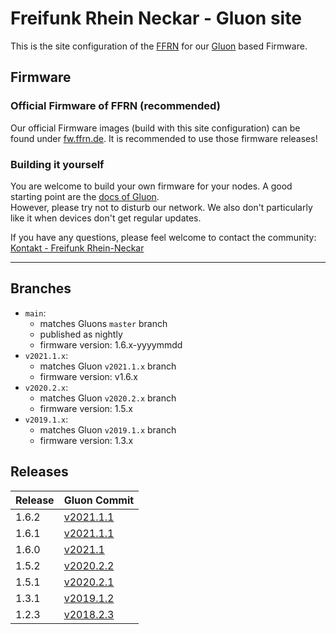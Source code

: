 # Freifunk Rhein Neckar - Gluon site

This is the site configuration of the [FFRN](https://www.freifunk-rhein-neckar.de/) for our [Gluon](https://github.com/freifunk-gluon/gluon) based Firmware.

## Firmware

### Official Firmware of FFRN (recommended)
Our official Firmware images (build with this site configuration) can be found under [fw.ffrn.de](https://fw.ffrn.de). It is recommended to use those firmware releases!


### Building it yourself
You are welcome to build your own firmware for your nodes. A good starting point are the [docs of Gluon](https://gluon.readthedocs.io/en/latest/user/getting_started.html#building-the-images).  
However, please try not to disturb our network. We also don't particularly like it when devices don't get regular updates.

If you have any questions, please feel welcome to contact the community: [Kontakt - Freifunk Rhein-Neckar](https://www.freifunk-rhein-neckar.de/kontakt/)

---

## Branches

* `main`:
    * matches Gluons `master` branch
    * published as nightly
    * firmware version: 1.6.x-yyyymmdd
* `v2021.1.x`:
    * matches Gluon `v2021.1.x` branch
    * firmware version: v1.6.x
* `v2020.2.x`:
    * matches Gluon `v2020.2.x` branch
    * firmware version: 1.5.x
* `v2019.1.x`:
    * matches Gluon `v2019.1.x` branch
    * firmware version: 1.3.x


## Releases

| Release  | Gluon Commit |
| -------- | --------     |
| 1.6.2 | [v2021.1.1](https://github.com/freifunk-gluon/gluon/commit/0d2f834d317eb49fe2bd0e6ddbba62f5a031fd2b) |
| 1.6.1 | [v2021.1.1](https://github.com/freifunk-gluon/gluon/commit/0d2f834d317eb49fe2bd0e6ddbba62f5a031fd2b) |
| 1.6.0 | [v2021.1](https://github.com/freifunk-gluon/gluon/commit/0f9a6334a04da2e3916b1e1ba037f49647fb0064) |
| 1.5.2 | [v2020.2.2](https://github.com/freifunk-gluon/gluon/commit/90d0e33c619cef9e0af928ef4d6477f6c1bdc0de) |
| 1.5.1 | [v2020.2.1](https://github.com/freifunk-gluon/gluon/commit/8547bd43406a64cc652d6d8a778064f4b9b4cdfe) |
| 1.3.1 | [v2019.1.2](https://github.com/freifunk-gluon/gluon/commit/63ebeb25c0b3a7eec4c70efc92dfcfa760dd85b6) |
| 1.2.3 | [v2018.2.3](https://github.com/freifunk-gluon/gluon/commit/e3f280584170c6e12549f1f00276f966cc168975) |
